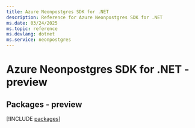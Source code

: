 ```yaml
---
title: Azure Neonpostgres SDK for .NET
description: Reference for Azure Neonpostgres SDK for .NET
ms.date: 03/24/2025
ms.topic: reference
ms.devlang: dotnet
ms.service: neonpostgres
---
```

# Azure Neonpostgres SDK for .NET - preview
## Packages - preview
[!INCLUDE [packages](neonpostgres-index.md)]